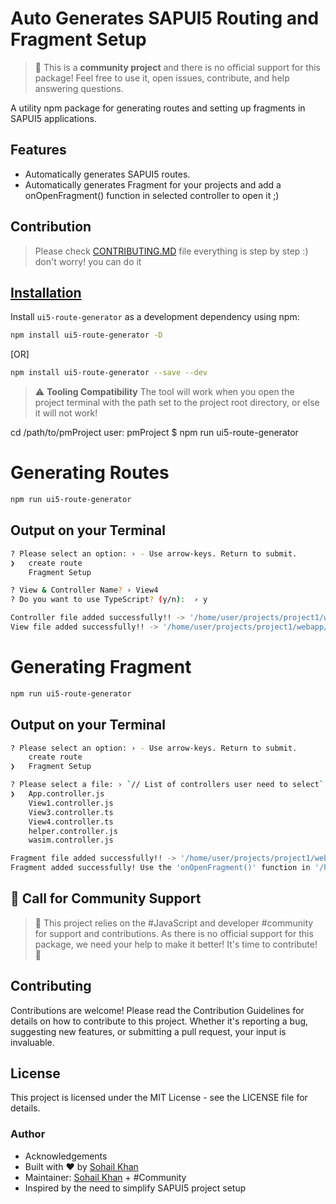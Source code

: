 # Auto Generates SAPUI5 Routing and Fragment Setup

> :wave: This is a **community project** and there is no official support for this package! Feel free to use it, open issues, contribute, and help answering questions.
>  
A utility npm package for generating routes and setting up fragments in SAPUI5 applications.

## Features

- Automatically generates SAPUI5 routes.
- Automatically generates Fragment for your projects and add a onOpenFragment() function in selected controller to open it ;)

## Contribution

> Please check [CONTRIBUTING.MD](https://github.com/sohail9744/ui5-route-generator/blob/main/CONTRIBUTING.MD) file everything is step by step :) don't worry! you can do it

## [Installation](https://github.com/sohail9744/ui5-route-generator/blob/main/CONTRIBUTING.MD)

Install `ui5-route-generator` as a development dependency using npm:

```bash
npm install ui5-route-generator -D
```
[OR]
```bash
npm install ui5-route-generator --save --dev
```

> :warning: **Tooling Compatibility**
The tool will work when you open the project terminal with the path set to the project root directory, or else it will not work!

cd /path/to/pmProject
user: pmProject $ npm run ui5-route-generator

# Generating Routes

```bash
npm run ui5-route-generator
```
## Output on your Terminal

```bash
? Please select an option: › - Use arrow-keys. Return to submit.
❯   create route
    Fragment Setup

? View & Controller Name? › View4
? Do you want to use TypeScript? (y/n):  › y

Controller file added successfully!! -> '/home/user/projects/project1/webapp/controller/View4.controller.ts'
View file added successfully!! -> '/home/user/projects/project1/webapp/view/View4.view.xml'
```

# Generating Fragment

```bash
npm run ui5-route-generator
```
## Output on your Terminal

```bash
? Please select an option: › - Use arrow-keys. Return to submit.
    create route
❯   Fragment Setup

? Please select a file: › `// List of controllers user need to select`
❯   App.controller.js
    View1.controller.js
    View3.controller.ts
    View4.controller.ts
    helper.controller.js
    wasim.controller.js

Fragment file added successfully!! -> '/home/user/projects/project1/webapp/fragment/App.fragment.xml'
Fragment added successfully! Use the 'onOpenFragment()' function in '/home/user/projects/project1/webapp/controller/App.controller.js' to open it.
```

## 📢 Call for Community Support
> 🚀 This project relies on the #JavaScript and developer #community for support and contributions. As there is no official support for this package, we need your help to make it better! It's time to contribute! 💪

## Contributing
Contributions are welcome! Please read the Contribution Guidelines for details on how to contribute to this project. Whether it's reporting a bug, suggesting new features, or submitting a pull request, your input is invaluable.

## License
This project is licensed under the MIT License - see the LICENSE file for details.

### Author
- Acknowledgements
- Built with ❤️ by [Sohail Khan](https://www.linkedin.com/in/sohail9744/)
- Maintainer: [Sohail Khan](https://www.linkedin.com/in/sohail9744/) + #Community
- Inspired by the need to simplify SAPUI5 project setup
